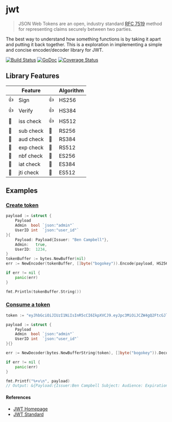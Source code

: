 # jwt

> JSON Web Tokens are an open, industry standard [RFC 7519][0] method for
> representing claims securely between two parties.

The best way to understand how something functions is by taking it apart and putting it back together. This is a exploration in
implementing a simple and concise encoder/decoder library for JWT.

[![Build Status](https://travis-ci.org/benjic/jwt.svg?branch=master)](https://travis-ci.org/benjic/jwt)
[![GoDoc](https://godoc.org/github.com/benjic/jwt?status.svg)](https://godoc.org/github.com/benjic/jwt)
[![Coverage Status](https://coveralls.io/repos/benjic/jwt/badge.svg?branch=master&service=github)](https://coveralls.io/github/benjic/jwt?branch=master)

## Library Features

|              |  Feature  |              | Algorithm |
|--------------|-----------|--------------|-----------|
|     :+1:     | Sign      |     :+1:     |   HS256   |
|     :+1:     | Verify    |     :+1:     |   HS384   |
| :red_circle: | iss check |     :+1:     |   HS512   |
| :red_circle: | sub check | :red_circle: |   RS256   |
| :red_circle: | aud check | :red_circle: |   RS384   |
| :red_circle: | exp check | :red_circle: |   RS512   |
| :red_circle: | nbf check | :red_circle: |   ES256   |
| :red_circle: | iat check | :red_circle: |   ES384   |
| :red_circle: | jti check | :red_circle: |   ES512   |

## Examples

### [Create token](http://godoc.com/github.com/benjic/jwt/#Encoder)

```go
payload := &struct {
    Payload
    Admin  bool `json:"admin"`
    UserID int  `json:"user_id"`
}{
    Payload: Payload{Issuer: "Ben Campbell"},
    Admin:   true,
    UserID:  1234,
}
tokenBuffer := bytes.NewBuffer(nil)
err := NewEncoder(tokenBuffer, []byte("bogokey")).Encode(payload, HS256)

if err != nil {
    panic(err)
}

fmt.Println(tokenBuffer.String())
```

### [Consume a token](http://godoc.com/github.com/benjic/jwt/#Decoder)
```go
token := "eyJhbGciOiJIUzI1NiIsInR5cCI6IkpXVCJ9.eyJpc3MiOiJCZW4gQ2FtcGJlbGwiLCJhZG1pbiI6dHJ1ZSwidXNlcl9pZCI6MTIzNH0.r4W8qDl8i8cUcRUxtA3hM0SZsLScHiBgBKZc_n_GrXI="

payload := &struct {
    Payload
    Admin  bool `json:"admin"`
    UserID int  `json:"user_id"`
}{}

err := NewDecoder(bytes.NewBufferString(token), []byte("bogokey")).Decode(payload)

if err != nil {
    panic(err)
}

fmt.Printf("%+v\n", payload)
// Output: &{Payload:{Issuer:Ben Campbell Subject: Audience: ExpirationTime:<nil> NotBefore:<nil> IssuedAt:<nil> JWTId: raw:[]} Admin:true UserID:1234}
```

#### References
- [JWT Homepage][1]
- [JWT Standard][0]

[0]: https://tools.ietf.org/html/rfc7519
[1]: http://jwt.io/

